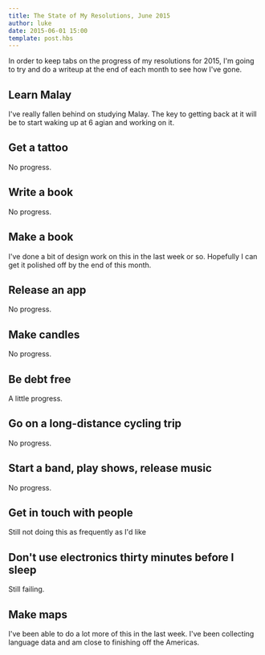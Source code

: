 ```yaml
---
title: The State of My Resolutions, June 2015
author: luke
date: 2015-06-01 15:00
template: post.hbs
---
```

In order to keep tabs on the progress of my resolutions for 2015, I'm going to try
and do a writeup at the end of each month to see how I've gone.

## Learn Malay

I've really fallen behind on studying Malay. The key to getting back at it will be to start waking up at 6 agian and working on it.

## Get a tattoo

No progress.

## Write a book

No progress.

## Make a book

I've done a bit of design work on this in the last week or so. Hopefully I can get it polished off by the end of this month.

## Release an app

No progress.

## Make candles

No progress.

## Be debt free

A little progress.

## Go on a long-distance cycling trip

No progress.

## Start a band, play shows, release music

No progress.

## Get in touch with people

Still not doing this as frequently as I'd like

## Don't use electronics thirty minutes before I sleep

Still failing.

## Make maps

I've been able to do a lot more of this in the last week. I've been collecting language data and am close to finishing off the Americas.
